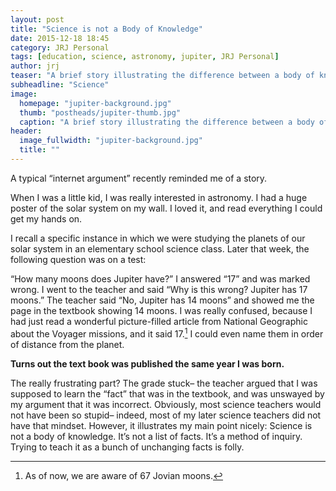 ```yaml
---
layout: post
title: "Science is not a Body of Knowledge"
date: 2015-12-18 18:45
category: JRJ Personal
tags: [education, science, astronomy, jupiter, JRJ Personal]
author: jrj
teaser: "A brief story illustrating the difference between a body of knowledge and a method of inquiry..."
subheadline: "Science"
image:
  homepage: "jupiter-background.jpg"
  thumb: "postheads/jupiter-thumb.jpg"
  caption: "A brief story illustrating the difference between a body of knowledge and a method of inquiry..."
header:
  image_fullwidth: "jupiter-background.jpg"
  title: ""
---
```

A typical “internet argument” recently reminded me of a story.

When I was a little kid, I was really interested in astronomy. I had a huge poster of the solar system on my wall. I loved it, and read everything I could get my hands on.

I recall a specific instance in which we were studying the planets of our solar system in an elementary school science class. Later that week, the following question was on a test:

“How many moons does Jupiter have?” I answered “17” and was marked wrong. I went to the teacher and said “Why is this wrong? Jupiter has 17 moons.” The teacher said “No, Jupiter has 14 moons” and showed me the page in the textbook showing 14 moons. I was really confused, because I had just read a wonderful picture-filled article from National Geographic about the Voyager missions, and it said 17.[^1] I could even name them in order of distance from the planet.

**Turns out the text book was published the same year I was born.**

The really frustrating part? The grade stuck– the teacher argued that I was supposed to learn the “fact” that was in the textbook, and was unswayed by my argument that it was incorrect. Obviously, most science teachers would not have been so stupid– indeed, most of my later science teachers did not have that mindset. However, it illustrates my main point nicely: Science is not a body of knowledge. It’s not a list of facts. It’s a method of inquiry. Trying to teach it as a bunch of unchanging facts is folly.

[^1]: As of now, we are aware of 67 Jovian moons.